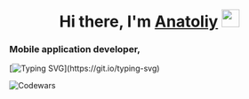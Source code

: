 <h1 align="center">Hi there, I'm <a href="https://000000000000.ru/" target="_blank">Anatoliy</a> 
<img src="https://github.com/blackcater/blackcater/raw/main/images/Hi.gif" height="32"/></h1>
<h3>Mobile application developer,</h3>

[![Typing SVG](https://readme-typing-svg.herokuapp.com?font=Fira+Code&pause=1000&width=435&lines=in+the+process+of+learning+.+.+.)](https://git.io/typing-svg)

![Codewars](https://github.r2v.ch/codewars?user=Anatoliy3399)


